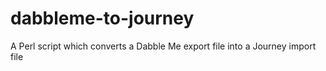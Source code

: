 # dabbleme-to-journey
A Perl script which converts a Dabble Me export file into a Journey import file
